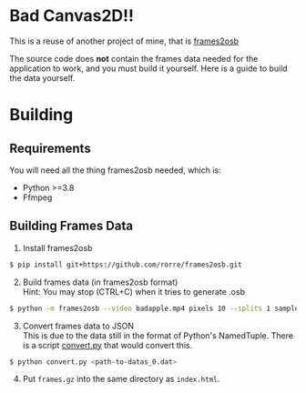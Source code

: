 # Bad Canvas2D!!

This is a reuse of another project of mine, that is [frames2osb](https://github.com/rorre/frames2osb)

The source code does **not** contain the frames data needed for the application to work, and you must
build it yourself. Here is a guide to build the data yourself.

# Building

## Requirements

You will need all the thing frames2osb needed, which is:

-   Python >=3.8
-   Ffmpeg

## Building Frames Data

1. Install frames2osb

```bash
$ pip install git+https://github.com/rorre/frames2osb.git
```

2. Build frames data (in frames2osb format)  
   Hint: You may stop (CTRL+C) when it tries to generate .osb

```bash
$ python -m frames2osb --video badapple.mp4 pixels 10 --splits 1 sample.osb
```

3. Convert frames data to JSON  
   This is due to the data still in the format of Python's NamedTuple. There is a script
   [convert.py](convert.py) that would convert this.

```bash
$ python convert.py <path-to-datas_0.dat>
```

4. Put `frames.gz` into the same directory as `index.html`.
